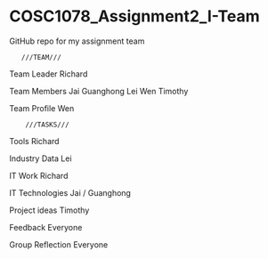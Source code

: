 # COSC1078_Assignment2_I-Team
GitHub repo for my assignment team

       ///TEAM///
Team Leader
Richard

Team Members
Jai
Guanghong
Lei
Wen
Timothy

Team Profile
Wen

        ///TASKS///
Tools
Richard

Industry Data
Lei

IT Work
Richard

IT Technologies
Jai / Guanghong

Project ideas
Timothy

Feedback
Everyone

Group Reflection Everyone
